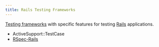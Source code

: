 ```yaml
---
title: Rails Testing Frameworks
---
```


[Testing frameworks](Testing-Frameworks) with specific features for testing [Rails](Rails) applications.

* ActiveSupport::TestCase
* [RSpec-Rails](RSpec-Rails)